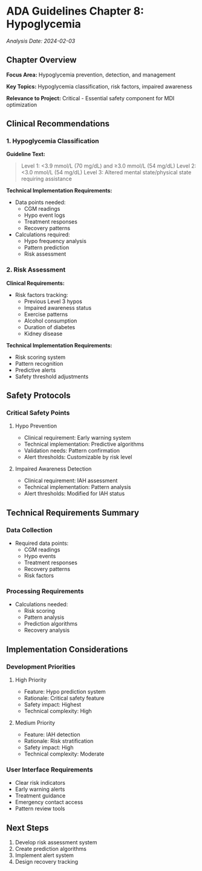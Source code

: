 # ADA Guidelines Chapter 8: Hypoglycemia
*Analysis Date: 2024-02-03*

## Chapter Overview
**Focus Area:** Hypoglycemia prevention, detection, and management

**Key Topics:** Hypoglycemia classification, risk factors, impaired awareness

**Relevance to Project:** Critical - Essential safety component for MDI optimization

## Clinical Recommendations
### 1. Hypoglycemia Classification
**Guideline Text:**
> Level 1: <3.9 mmol/L (70 mg/dL) and ≥3.0 mmol/L (54 mg/dL)
> Level 2: <3.0 mmol/L (54 mg/dL)
> Level 3: Altered mental state/physical state requiring assistance

**Technical Implementation Requirements:**
- Data points needed:
  - CGM readings
  - Hypo event logs
  - Treatment responses
  - Recovery patterns
- Calculations required:
  - Hypo frequency analysis
  - Pattern prediction
  - Risk assessment

### 2. Risk Assessment
**Clinical Requirements:**
- Risk factors tracking:
  - Previous Level 3 hypos
  - Impaired awareness status
  - Exercise patterns
  - Alcohol consumption
  - Duration of diabetes
  - Kidney disease

**Technical Implementation Requirements:**
- Risk scoring system
- Pattern recognition
- Predictive alerts
- Safety threshold adjustments

## Safety Protocols
### Critical Safety Points
1. Hypo Prevention
   - Clinical requirement: Early warning system
   - Technical implementation: Predictive algorithms
   - Validation needs: Pattern confirmation
   - Alert thresholds: Customizable by risk level

2. Impaired Awareness Detection
   - Clinical requirement: IAH assessment
   - Technical implementation: Pattern analysis
   - Alert thresholds: Modified for IAH status

## Technical Requirements Summary
### Data Collection
- Required data points:
  - CGM readings
  - Hypo events
  - Treatment responses
  - Recovery patterns
  - Risk factors

### Processing Requirements
- Calculations needed:
  - Risk scoring
  - Pattern analysis
  - Prediction algorithms
  - Recovery analysis

## Implementation Considerations
### Development Priorities
1. High Priority
   - Feature: Hypo prediction system
   - Rationale: Critical safety feature
   - Safety impact: Highest
   - Technical complexity: High

2. Medium Priority
   - Feature: IAH detection
   - Rationale: Risk stratification
   - Safety impact: High
   - Technical complexity: Moderate

### User Interface Requirements
- Clear risk indicators
- Early warning alerts
- Treatment guidance
- Emergency contact access
- Pattern review tools

## Next Steps
1. Develop risk assessment system
2. Create prediction algorithms
3. Implement alert system
4. Design recovery tracking